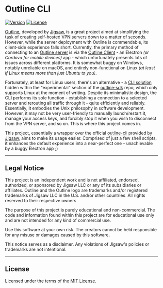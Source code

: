 # Outline CLI

[![Version](https://img.shields.io/github/v/release/Kir-Antipov/outline-cli?sort=date&style=flat&label=version&cacheSeconds=3600)](https://github.com/Kir-Antipov/outline-cli/releases/latest)
[![License](https://img.shields.io/github/license/Kir-Antipov/outline-cli?style=flat&cacheSeconds=36000)](https://github.com/Kir-Antipov/outline-cli/blob/HEAD/LICENSE.md)

[Outline](https://getoutline.org/), developed by [Jigsaw](https://jigsaw.google.com/), is a great project aimed at simplifying the task of creating self-hosted VPN servers down to a matter of seconds. However, while the server deployment with Outline is commendable, its client-side experience falls short. Currently, the primary method of connecting to an [Outline server](https://github.com/Jigsaw-Code/outline-server/) is via the [Outline Client](https://github.com/Jigsaw-Code/outline-apps/) - an Electron *(or Cordova for mobile devices)* app - which unfortunately presents lots of issues across different platforms. It is somewhat buggy on Windows, notably unreliable on macOS, and entirely non-functional on Linux *(at least if Linux means more than just Ubuntu to you)*.

Fortunately, at least for Linux users, there's an alternative - a [CLI solution](https://github.com/Jigsaw-Code/outline-sdk/tree/main/x/examples/outline-cli/) hidden within the "experimental" section of the [outline-sdk](https://github.com/Jigsaw-Code/outline-sdk/) repo, which only supports Linux at the moment of writing. Despite its minimalistic design, the CLI performs its sole function - establishing a connection to a selected server and rerouting all traffic through it - quite efficiently and reliably. Essentially, it embodies the Unix philosophy in software development. However, it may not be very user-friendly to manually launch/restart it, manage your access keys, and forcibly stop it when you wish to disconnect from the VPN server, and so on. This is where this project comes in.

This project, essentially a wrapper over the official [outline-cli](https://github.com/Jigsaw-Code/outline-sdk/tree/main/x/examples/outline-cli/) provided by [Jigsaw](https://github.com/Jigsaw-Code/), aims to make its usage easier. Comprised of just a few shell scripts, it enhances the default experience into a near-perfect one - unachievable by a buggy Electron app ;)

----

## Legal Notice

This project is an independent work and is not affiliated, endorsed, authorized, or sponsored by Jigsaw LLC or any of its subsidiaries or affiliates. Outline and the Outline logo are trademarks and/or registered trademarks of Jigsaw LLC in the U.S. and/or other countries. All rights reserved to their respective owners.

The purpose of this project is purely educational and non-commercial. The code and information found within this project are for educational use only and are not intended for any kind of commercial use.

Use this software at your own risk. The creators cannot be held responsible for any misuse or damages caused by this software.

This notice serves as a disclaimer. Any violations of Jigsaw's policies or trademarks are not intentional.

----

## License

Licensed under the terms of the [MIT License](https://github.com/Kir-Antipov/outline-cli/blob/HEAD/LICENSE.md).
